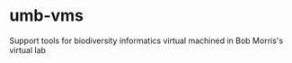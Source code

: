 umb-vms
=======

Support tools for biodiversity informatics virtual machined in Bob Morris's virtual lab
